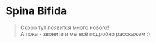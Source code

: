# Spina Bifida

> Скоро тут появится много нового!  
> А пока - звоните и мы всё подробно расскажем :)